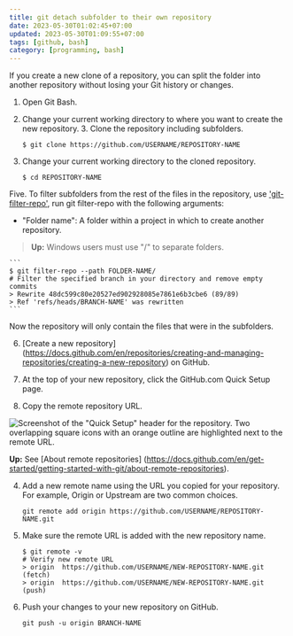 ```yaml
---
title: git detach subfolder to their own repository
date: 2023-05-30T01:02:45+07:00
updated: 2023-05-30T01:09:55+07:00
tags: [github, bash]
category: [programming, bash]
---
```


If you create a new clone of a repository, you can split the folder into another repository without losing your Git history or changes.

1. Open Git Bash.

2. Change your current working directory to where you want to create the new repository. 3. Clone the repository including subfolders.

    ```
    $ git clone https://github.com/USERNAME/REPOSITORY-NAME
    ```

4. Change your current working directory to the cloned repository.

    ```
    $ cd REPOSITORY-NAME
    ```

Five. To filter subfolders from the rest of the files in the repository, use ['git-filter-repo'](https://github.com/newren/git-filter-repo), run git filter-repo with the following arguments:

- "Folder name":
A folder within a project in which to create another repository.

> **Up:** Windows users must use "/" to separate folders.

    ```
    $ git filter-repo --path FOLDER-NAME/
    # Filter the specified branch in your directory and remove empty commits
    > Rewrite 48dc599c80e20527ed902928085e7861e6b3cbe6 (89/89)
    > Ref 'refs/heads/BRANCH-NAME' was rewritten
    ```

Now the repository will only contain the files that were in the subfolders.

6. [Create a new repository] (https://docs.github.com/en/repositories/creating-and-managing-repositories/creating-a-new-repository) on GitHub.

7. At the top of your new repository, click the GitHub.com Quick Setup page.

3. Copy the remote repository URL.

![Screenshot of the "Quick Setup" header for the repository. Two overlapping square icons with an orange outline are highlighted next to the remote URL. ](https://docs.github.com/assets/cb-48149/images/help/repository/copy-remote-repository-url-quick-setup.png)

**Up:** See [About remote repositories] (https://docs.github.com/en/get-started/getting-started-with-git/about-remote-repositories).

4. Add a new remote name using the URL you copied for your repository. For example, Origin or Upstream are two common choices.

    ```
    git remote add origin https://github.com/USERNAME/REPOSITORY-NAME.git
    ```

5. Make sure the remote URL is added with the new repository name.

    ```
    $ git remote -v
    # Verify new remote URL
    > origin  https://github.com/USERNAME/NEW-REPOSITORY-NAME.git (fetch)
    > origin  https://github.com/USERNAME/NEW-REPOSITORY-NAME.git (push)
    ```

6. Push your changes to your new repository on GitHub.

    ```
    git push -u origin BRANCH-NAME
    ```
